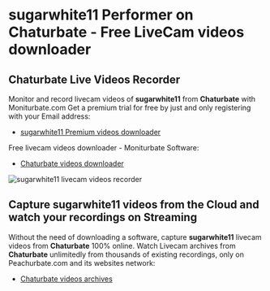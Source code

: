 # sugarwhite11 Performer on Chaturbate - Free LiveCam videos downloader

## Chaturbate Live Videos Recorder

Monitor and record livecam videos of **sugarwhite11** from **Chaturbate** with Moniturbate.com
Get a premium trial for free by just and only registering with your Email address:
* [sugarwhite11 Premium videos downloader](https://moniturbate.com/request-demo-licence-key.html)

Free livecam videos downloader - Moniturbate Software:
* [Chaturbate videos downloader](https://moniturbate.com/moniturbate-download-software.html)

![sugarwhite11 livecam videos recorder](https://peachurnet.com/templates/moniturbate-software.png)


## Capture sugarwhite11 videos from the Cloud and watch your recordings on Streaming

Without the need of downloading a software, capture **sugarwhite11** livecam videos from **Chaturbate** 100% online.
Watch Livecam archives from **Chaturbate** unlimitedly from thousands of existing recordings, only on Peachurbate.com and its websites network:
* [Chaturbate videos archives](https://peachurnet.com/)